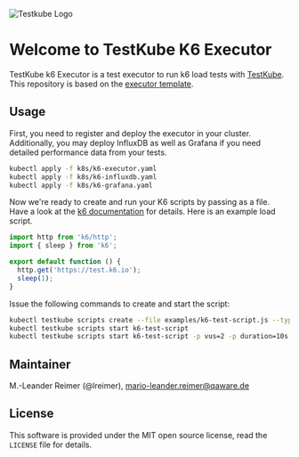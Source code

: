 ![Testkube Logo](https://raw.githubusercontent.com/kubeshop/testkube/main/assets/logo-dark-text.png)

# Welcome to TestKube K6 Executor

TestKube k6 Executor is a test executor to run k6 load tests with [TestKube](https://testkube.io).  
This repository is based on the [executor template](https://github.com/kubeshop/testkube-executor-template).

## Usage

First, you need to register and deploy the executor in your cluster. Additionally, you may deploy InfluxDB as well as Grafana if you need detailed performance data from your tests.
```bash
kubectl apply -f k8s/k6-executor.yaml
kubectl apply -f k8s/k6-influxdb.yaml
kubectl apply -f k8s/k6-grafana.yaml
```

Now we're ready to create and run your K6 scripts by passing as a file. Have a look at the [k6 documentation](https://k6.io/docs/getting-started/running-k6/) for details. Here is an example
load script.
```javascript
import http from 'k6/http';
import { sleep } from 'k6';

export default function () {
  http.get('https://test.k6.io');
  sleep(1);
}
```

Issue the following commands to create and start the script:
```bash
kubectl testkube scripts create --file examples/k6-test-script.js --type "k6/script" --name k6-test-script
kubectl testkube scripts start k6-test-script
kubectl testkube scripts start k6-test-script -p vus=2 -p duration=10s
```

## Maintainer

M.-Leander Reimer (@lreimer), <mario-leander.reimer@qaware.de>

## License

This software is provided under the MIT open source license, read the `LICENSE`
file for details.